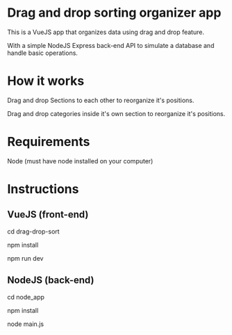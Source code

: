 
# Drag and drop sorting organizer app

This is a VueJS app that organizes data using drag and drop feature.

With a simple NodeJS Express back-end API to simulate a database and handle basic operations.

# How it works

Drag and drop Sections to each other to reorganize it's positions.

Drag and drop categories inside it's own section to reorganize it's positions.

# Requirements

Node (must have node installed on your computer)

# Instructions

## VueJS (front-end)

cd drag-drop-sort

npm install

npm run dev

## NodeJS (back-end)

cd node_app

npm install

node main.js
